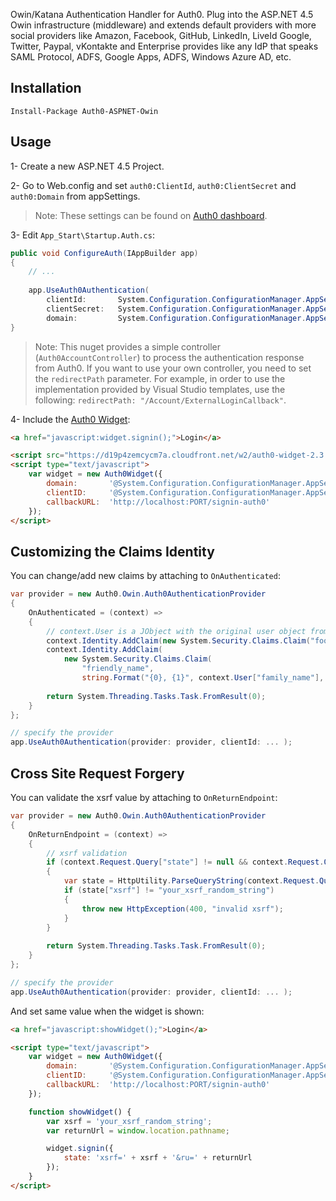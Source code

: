 Owin/Katana Authentication Handler for Auth0. Plug into the ASP.NET 4.5 Owin infrastructure (middleware) and extends default providers with more social providers like Amazon, Facebook, GitHub, LinkedIn, LiveId Google, Twitter, Paypal, vKontakte and Enterprise provides like any IdP that speaks SAML Protocol, ADFS, Google Apps, ADFS, Windows Azure AD, etc. 

## Installation

	Install-Package Auth0-ASPNET-Owin

## Usage

1- Create a new ASP.NET 4.5 Project.

2- Go to Web.config and set `auth0:ClientId`, `auth0:ClientSecret` and `auth0:Domain` from appSettings.

> Note: These settings can be found on <a href="http://app.auth0.com" target="_new">Auth0 dashboard</a>.

3- Edit `App_Start\Startup.Auth.cs`:

~~~c#
public void ConfigureAuth(IAppBuilder app)
{
    // ...
    
    app.UseAuth0Authentication(
    	clientId:       System.Configuration.ConfigurationManager.AppSettings["auth0:ClientId"],
    	clientSecret:   System.Configuration.ConfigurationManager.AppSettings["auth0:ClientSecret"],
    	domain:         System.Configuration.ConfigurationManager.AppSettings["auth0:Domain"]);
}
~~~

> Note: This nuget provides a simple controller (`Auth0AccountController`) to process the authentication response from Auth0. If you want to use your own controller, you need to set the `redirectPath` parameter. For example, in order to use the implementation provided by Visual Studio templates, use the following: `redirectPath: "/Account/ExternalLoginCallback"`.

4- Include the <a href="https://docs.auth0.com/login-widget2" target="_new">Auth0 Widget</a>:

~~~html
<a href="javascript:widget.signin();">Login</a>

<script src="https://d19p4zemcycm7a.cloudfront.net/w2/auth0-widget-2.3.min.js"></script>
<script type="text/javascript">
	var widget = new Auth0Widget({
	    domain:       '@System.Configuration.ConfigurationManager.AppSettings["auth0:Domain"]',
	    clientID:     '@System.Configuration.ConfigurationManager.AppSettings["auth0:ClientId"]',
	    callbackURL:  'http://localhost:PORT/signin-auth0'
	});
</script>
~~~

## Customizing the Claims Identity

You can change/add new claims by attaching to `OnAuthenticated`:

~~~c#
var provider = new Auth0.Owin.Auth0AuthenticationProvider
{
	OnAuthenticated = (context) =>
	{
		// context.User is a JObject with the original user object from Auth0
		context.Identity.AddClaim(new System.Security.Claims.Claim("foo", "bar"));
		context.Identity.AddClaim(
			new System.Security.Claims.Claim(
				"friendly_name",
				string.Format("{0}, {1}", context.User["family_name"], context.User["given_name"])));
		
		return System.Threading.Tasks.Task.FromResult(0);
	}
};

// specify the provider
app.UseAuth0Authentication(provider: provider, clientId: ... );
~~~

## Cross Site Request Forgery

You can validate the xsrf value by attaching to `OnReturnEndpoint`:

~~~c#
var provider = new Auth0.Owin.Auth0AuthenticationProvider
{
	OnReturnEndpoint = (context) =>
	{
		// xsrf validation
		if (context.Request.Query["state"] != null && context.Request.Query["state"].Contains("xsrf="))
		{
			var state = HttpUtility.ParseQueryString(context.Request.Query["state"]);
			if (state["xsrf"] != "your_xsrf_random_string")
			{
				throw new HttpException(400, "invalid xsrf");
			}
		}
		
		return System.Threading.Tasks.Task.FromResult(0);
	}
};

// specify the provider
app.UseAuth0Authentication(provider: provider, clientId: ... );
~~~

And set same value when the widget is shown:

~~~html
<a href="javascript:showWidget();">Login</a>

<script type="text/javascript">
	var widget = new Auth0Widget({
        domain:       '@System.Configuration.ConfigurationManager.AppSettings["auth0:Domain"]',
        clientID:     '@System.Configuration.ConfigurationManager.AppSettings["auth0:ClientId"]',
        callbackURL:  'http://localhost:PORT/signin-auth0'
    });

    function showWidget() {
        var xsrf = 'your_xsrf_random_string';
        var returnUrl = window.location.pathname;

        widget.signin({
            state: 'xsrf=' + xsrf + '&ru=' + returnUrl
        });
    }
</script>
~~~
